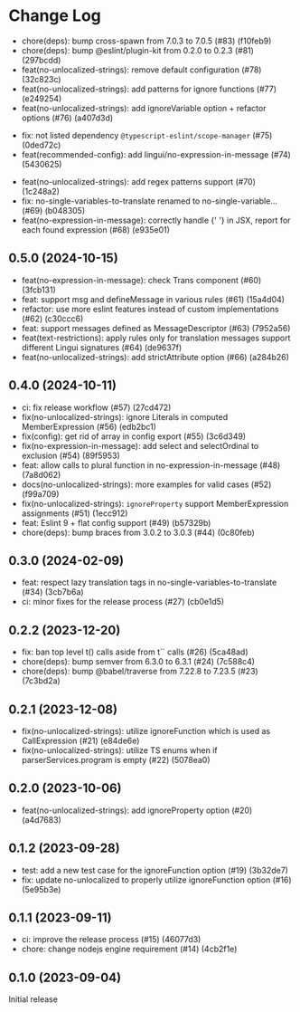 # Change Log

- chore(deps): bump cross-spawn from 7.0.3 to 7.0.5 (#83) (f10feb9)
- chore(deps): bump @eslint/plugin-kit from 0.2.0 to 0.2.3 (#81) (297bcdd)
- feat(no-unlocalized-strings): remove default configuration (#78) (32c823c)
- feat(no-unlocalized-strings): add patterns for ignore functions (#77) (e249254)
- feat(no-unlocalized-strings): add ignoreVariable option + refactor options (#76) (a407d3d)

* fix: not listed dependency `@typescript-eslint/scope-manager` (#75) (0ded72c)
* feat(recommended-config): add lingui/no-expression-in-message (#74) (5430625)

- feat(no-unlocalized-strings): add regex patterns support (#70) (1c248a2)
- fix: no-single-variables-to-translate renamed to no-single-variable... (#69) (b048305)
- feat(no-expression-in-message): correctly handle {' '} in JSX, report for each found expression (#68) (e935e01)

## 0.5.0 (2024-10-15)

- feat(no-expression-in-message): check Trans component (#60) (3fcb131)
- feat: support msg and defineMessage in various rules (#61) (15a4d04)
- refactor: use more eslint features instead of custom implementations (#62) (c30ccc6)
- feat: support messages defined as MessageDescriptor (#63) (7952a56)
- feat(text-restrictions): apply rules only for translation messages support different Lingui signatures (#64) (de9637f)
- feat(no-unlocalized-strings): add strictAttribute option (#66) (a284b26)

## 0.4.0 (2024-10-11)

- ci: fix release workflow (#57) (27cd472)
- fix(no-unlocalized-strings): ignore Literals in computed MemberExpression (#56) (edb2bc1)
- fix(config): get rid of array in config export (#55) (3c6d349)
- fix(no-expression-in-message): add select and selectOrdinal to exclusion (#54) (89f5953)
- feat: allow calls to plural function in no-expression-in-message (#48) (7a8d062)
- docs(no-unlocalized-strings): more examples for valid cases (#52) (f99a709)
- fix(no-unlocalized-strings): `ignoreProperty` support MemberExpression assignments (#51) (1ecc912)
- feat: Eslint 9 + flat config support (#49) (b57329b)
- chore(deps): bump braces from 3.0.2 to 3.0.3 (#44) (0c80feb)

## 0.3.0 (2024-02-09)

- feat: respect lazy translation tags in no-single-variables-to-translate (#34) (3cb7b6a)
- ci: minor fixes for the release process (#27) (cb0e1d5)

## 0.2.2 (2023-12-20)

- fix: ban top level t() calls aside from t`` calls (#26) (5ca48ad)
- chore(deps): bump semver from 6.3.0 to 6.3.1 (#24) (7c588c4)
- chore(deps): bump @babel/traverse from 7.22.8 to 7.23.5 (#23) (7c3bd2a)

## 0.2.1 (2023-12-08)

- fix(no-unlocalized-strings): utilize ignoreFunction which is used as CallExpression (#21) (e84de6e)
- fix(no-unlocalized-strings): utilize TS enums when if parserServices.program is empty (#22) (5078ea0)

## 0.2.0 (2023-10-06)

- feat(no-unlocalized-strings): add ignoreProperty option (#20) (a4d7683)

## 0.1.2 (2023-09-28)

- test: add a new test case for the ignoreFunction option (#19) (3b32de7)
- fix: update no-unlocalized to properly utilize ignoreFunction option (#16) (5e95b3e)

## 0.1.1 (2023-09-11)

- ci: improve the release process (#15) (46077d3)
- chore: change nodejs engine requirement (#14) (4cb2f1e)

## 0.1.0 (2023-09-04)

Initial release
